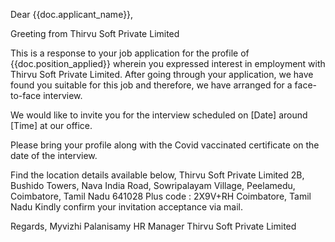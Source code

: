 Dear {{doc.applicant_name}},

Greeting from Thirvu Soft Private Limited 

This is a response to your job application for the profile of {{doc.position_applied}} wherein you expressed interest in employment with Thirvu Soft Private Limited. After going through your application, we have found you suitable for this job and therefore, we have arranged for a face-to-face interview.

We would like to invite you for the interview scheduled on [Date] around [Time] at our office. 

Please bring your profile along with the Covid vaccinated certificate on the date of the interview.

Find the location details available below,
Thirvu Soft Private Limited
2B, Bushido Towers, Nava India Road, Sowripalayam Village, Peelamedu, Coimbatore, Tamil Nadu 641028
Plus code : 2X9V+RH Coimbatore, Tamil Nadu
Kindly confirm your invitation acceptance via mail.



Regards,
Myvizhi Palanisamy
HR Manager
Thirvu Soft Private Limited 

